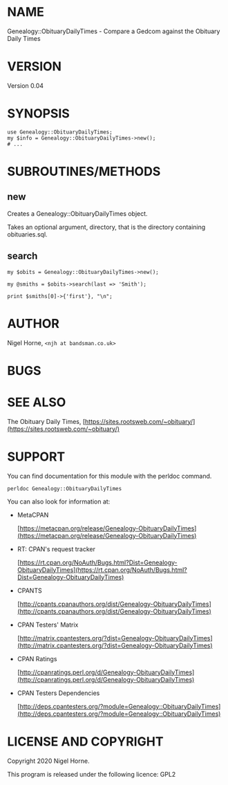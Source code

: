 # NAME

Genealogy::ObituaryDailyTimes - Compare a Gedcom against the Obituary Daily Times

# VERSION

Version 0.04

# SYNOPSIS

    use Genealogy::ObituaryDailyTimes;
    my $info = Genealogy::ObituaryDailyTimes->new();
    # ...

# SUBROUTINES/METHODS

## new

Creates a Genealogy::ObituaryDailyTimes object.

Takes an optional argument, directory, that is the directory containing obituaries.sql.

## search

    my $obits = Genealogy::ObituaryDailyTimes->new();

    my @smiths = $obits->search(last => 'Smith');

    print $smiths[0]->{'first'}, "\n";

# AUTHOR

Nigel Horne, `<njh at bandsman.co.uk>`

# BUGS

# SEE ALSO

The Obituary Daily Times, [https://sites.rootsweb.com/~obituary/](https://sites.rootsweb.com/~obituary/)

# SUPPORT

You can find documentation for this module with the perldoc command.

    perldoc Genealogy::ObituaryDailyTimes

You can also look for information at:

- MetaCPAN

    [https://metacpan.org/release/Genealogy-ObituaryDailyTimes](https://metacpan.org/release/Genealogy-ObituaryDailyTimes)

- RT: CPAN's request tracker

    [https://rt.cpan.org/NoAuth/Bugs.html?Dist=Genealogy-ObituaryDailyTimes](https://rt.cpan.org/NoAuth/Bugs.html?Dist=Genealogy-ObituaryDailyTimes)

- CPANTS

    [http://cpants.cpanauthors.org/dist/Genealogy-ObituaryDailyTimes](http://cpants.cpanauthors.org/dist/Genealogy-ObituaryDailyTimes)

- CPAN Testers' Matrix

    [http://matrix.cpantesters.org/?dist=Genealogy-ObituaryDailyTimes](http://matrix.cpantesters.org/?dist=Genealogy-ObituaryDailyTimes)

- CPAN Ratings

    [http://cpanratings.perl.org/d/Genealogy-ObituaryDailyTimes](http://cpanratings.perl.org/d/Genealogy-ObituaryDailyTimes)

- CPAN Testers Dependencies

    [http://deps.cpantesters.org/?module=Genealogy::ObituaryDailyTimes](http://deps.cpantesters.org/?module=Genealogy::ObituaryDailyTimes)

# LICENSE AND COPYRIGHT

Copyright 2020 Nigel Horne.

This program is released under the following licence: GPL2
